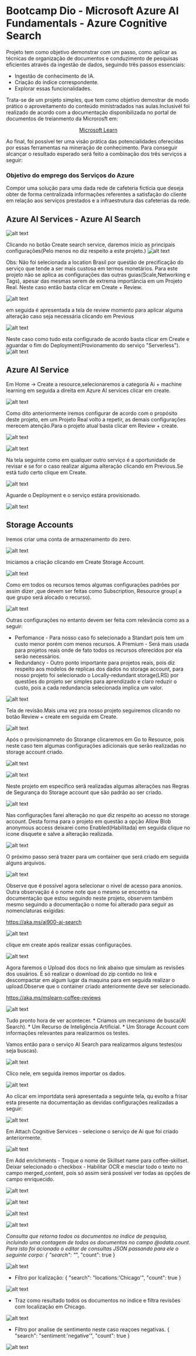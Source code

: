 # Bootcamp Dio - Microsoft Azure AI Fundamentals - Azure Cognitive Search
Projeto tem como objetivo demonstrar com um passo, como aplicar as técnicas de organização de documentos e conduzimento de pesquisas eficientes através da ingestão de dados, seguindo três passos essenciais: 
 * Ingestão de conhecimento de IA.
 * Criação do índice correspondente.
 * Explorar essas funcionalidades.
  <p>Trata-se de um projeto simples, que tem como objetivo demostrar de modo prático o aproveitamento do conteúdo ministradados nas aulas.Inclusivél foi realizado de acordo com a documentação disponibilizada no portal de documentos de treianmento da Microrosft em:</p>

 [<center> Microsoft Learn</center>](https://aka.ms/ai900-ai-search)

 <p> Ao final, foi possível ter uma visão prática das potencialidades oferecidas por essas ferramentas na mineração de conhecimento.
   Para conseguir alcançar o resultado esperado será feito a combinação dos três serviços a seguir:</>

### Objetivo do emprego dos Serviços do Azure
  <p>Compor uma solução para uma dada rede de cafeteria fictícia que deseja obter de forma centralizada informações referentes a satisfação do cliente em relação aos serviços prestados e a infraestrutura das cafeterias da rede.</p>

## Azure AI Services - Azure AI Search
![alt text](images/AISearch.png)

Clicando no botão Create search service, daremos inicio as principais configurações(Pelo menos no diz respeito a este projeto.)
![alt text](images/image-3.png)

Obs: Não foi selecionada a location Brasil por questão de precificação do serviço que tende a ser mais custosa em termos monetários.
   Para este projeto não se aplica as configurações das outras guias(Scale,Networking e Tags), apesar das mesmas serem de extrema importância em um Projeto Real.
   Neste caso então basta clicar em Create + Review.

![alt text](images/image-5.png)

em seguida é apresentada a tela de review momento para aplicar alguma alteração caso seja necessária clicando em Previous

![alt text](images/image-6.png)

Neste caso como tudo esta configurado de acordo basta clicar em Create e aguardar o fim do Deployment(Provionamento do serviço "Serverless").
![alt text](images/image-8.png)

## Azure AI Service

Em Home -> Create a resource,selecionaremos a categoria Ai + machine learning em seguida a direita em  Azure AI services clicar em create.

![alt text](images/image-11.png)

Como dito anteriormente iremos configurar de acordo com o propósito deste projeto, em um Projeto Real volto a repetir, as demais configurações merecem atenção.Para o projeto atual basta clicar em Review + create.

![alt text](images/image-12.png)

![alt text](images/image-13.png)

Na tela seguinte como em qualquer outro serviço é a oportunidade de revisar e se for o caso realizar alguma alteração clicando em Previous.Se está tudo certo clique em Create.

![alt text](images/image-14.png)

Aguarde o Deployment e o serviço estára provisionado.

![alt text](images/image-15.png)


## Storage Accounts

Iremos criar uma conta de armazenamento do zero.

![alt text](images/image-16.png)

Iniciamos a criação clicando em Create Storage Account.

![alt text](images/image-17.png)

Como em todos os recursos temos algumas configurações padrões por assim dizer ,que devem ser feitas como Subscription, Resource group( a que grupo será alocado o recurso).

![alt text](images/image-18.png)

Outras configurações no entanto devem ser feita com relevância como as a seguir:
  * Perfomance - Para nosso caso fo selecionado a  Standart pois tem um custo menor porém com menos recursos.
    A Premium - Será mais usada para projetos reais onde de fato todos os recursos oferecidos por ela serão necessários.
  * Redundancy - Outro ponto importante para projetos reais, pois diz respeito aos modelos de  replicas dos dados no storage account, para nosso projeto foi selecionado o Locally-redundant storage(LRS) por questões do projeto ser simples para aprendizado e claro reduzir o custo, pois a cada redundancia selecionada implica um valor.

  ![alt text](images/image-19.png)

  Tela de revisão.Mais uma vez pra nosso projeto seguiremos clicando no botão Review + create em seguida em Create.

  ![alt text](images/image-20.png)

  Após o provisionamneto do Storange clicaremos em Go  to Resource, pois neste caso tem algumas configurações adicionais que serão realizadas no storage account criado.

  ![alt text](images/image-21.png)

  ![alt text](images/image-22.png)

  Neste projeto em específico serã realizadas algumas alterações nas Regras de Segurança do Storage account que são padrão ao ser criado.

  ![alt text](images/image-23.png)

  Nas configurações farei alteração no que diz respeito ao acesso no storage account. Desta forma para o projeto em questão a opção Allow Blob anonymous access deixarei como Enabled(Habilitada) em seguida clique no icone disquete e salve a alteração realizada.

  ![alt text](images/image-24.png)

  O próximo passo será trazer para um container que será criado em seguida alguns arquivos.

  ![alt text](images/image-25.png)

  <p>Observe que é possível agora selecionar o nivel de acesso para anonios.
  Outra observação é o nome note que o mesmo se encontra na documentação que estou seguindo neste projeto, observem também mesmo seguindo a documentação o nome foi alterado para seguir as nomenclaturas exigidas:</> 
  
  https://aka.ms/ai900-ai-search

  ![alt text](images/image-26.png)

  clique em create após realizar essas configurações.

  ![alt text](images/image-27.png)

  Agora faremos o Upload dos docs no link abaixo que simulam as revisões dos usuários. É só realizar o download do zip contido no link e descompactar em algum lugar da maquina para em seguida realizar o upload.Observe que o container criado anteriormente deve ser selecionado.

  https://aka.ms/mslearn-coffee-reviews

  ![alt text](images/image-33.png)

  Tudo pronto hora de ver acontecer.
     * Criamos um mecanismo de busca(AI Search).
     * Um Recurso de Inteligência Artificial.
     * Um Storage Account com informações relevantes para realizarmos os testes.

   Vamos então para o serviço AI Search para realizarmos alguns testes(ou seja buscas).

   ![alt text](images/image-29.png)  

   Clico nele, em seguida iremos importar os dados.

   ![alt text](images/image-31.png)

   Ao clicar em importdata será apresentada a seguinte tela, qu evolto a frisar esta presente na documentação as devidas configurações realizadas a seguir:

   ![alt text](images/image-34.png)

   Em Attach Cognitive Services - selecione o serviço de Ai que foi criado anteriormente.

   ![alt text](images/image-35.png)

   Em Add enrichments - Troque o nome de Skillset name para coffee-skillset.
   Deixar selecionado o checkbox - Habilitar OCR e mesclar todo o texto no campo merged_content, pois só assim será possível ver todas as opções de campo enriquecido.

   ![alt text](images/image-36.png)

   ![alt text](images/image-37.png)

![alt text](images/image-39.png)

![alt text](images/image-40.png)

*Consulta que retorna todos os documentos no índice de pesquisa, incluindo uma contagem de todos os documentos no campo @odata.count. Para isto foi acionado o editor de consultas JSON passando para ele o seguinte corpo:
 {
    "search": "*",
    "count": true
}

![alt text](images/image-44.png)

* Filtro por lcalização:
{
 "search": "locations:'Chicago'",
 "count": true
}

![alt text](images/image-43.png)

 * Traz como resultado todos os documentos no índice e filtra revisões com localização em Chicago.

 ![alt text](images/image-42.png)

 * Filtro por analise de sentimento neste caso reaçoes negativas.
 {
 "search": "sentiment:'negative'",
 "count": true
}

![alt text](images/image-41.png)
 


  



   




